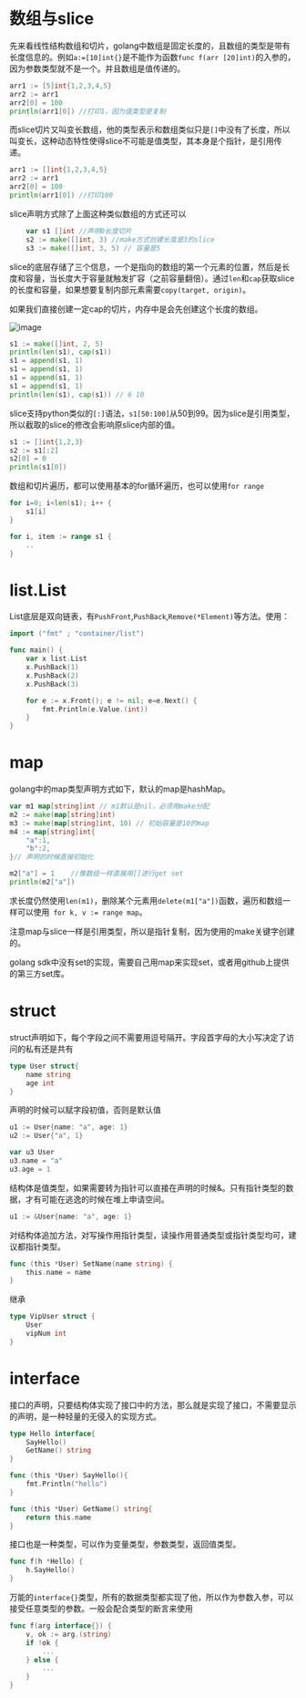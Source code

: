 # 数组与slice
先来看线性结构数组和切片，golang中数组是固定长度的，且数组的类型是带有长度信息的。例如`a:=[10]int{}`是不能作为函数`func f(arr [20]int)`的入参的，因为参数类型就不是一个。并且数组是值传递的。
```go
arr1 := [5]int{1,2,3,4,5}
arr2 := arr1
arr2[0] = 100
println(arr1[0]) //打印1，因为值类型是复制
```
而slice切片又叫变长数组，他的类型表示和数组类似只是`[]`中没有了长度，所以叫变长，这种动态特性使得slice不可能是值类型，其本身是个指针，是引用传递。
```go
arr1 := []int{1,2,3,4,5}
arr2 := arr1
arr2[0] = 100
println(arr1[0]) //打印100
```
slice声明方式除了上面这种类似数组的方式还可以
```go
    var s1 []int //声明0长度切片
    s2 := make([]int, 3) //make方式创建长度是3的slice
    s3 := make([]int, 3, 5) // 容量是5
```
slice的底层存储了三个信息，一个是指向的数组的第一个元素的位置，然后是长度和容量，当长度大于容量就触发扩容（之前容量翻倍）。通过`len`和`cap`获取slice的长度和容量，如果想要复制内部元素需要`copy(target, origin)`。

如果我们直接创建一定cap的切片，内存中是会先创建这个长度的数组。

![image](https://i.imgur.com/GTDog1T.png)

```go
s1 := make([]int, 2, 5)
println(len(s1), cap(s1))
s1 = append(s1, 1)
s1 = append(s1, 1)
s1 = append(s1, 1)
s1 = append(s1, 1)
println(len(s1), cap(s1)) // 6 10
```
slice支持python类似的`[:]`语法，`s1[50:100]`从50到99。因为slice是引用类型，所以截取的slice的修改会影响原slice内部的值。
```go
s1 := []int{1,2,3}
s2 := s1[:2]
s2[0] = 0
println(s1[0])
```
数组和切片遍历，都可以使用基本的for循环遍历，也可以使用`for range`
```go
for i=0; i<len(s1); i++ {
    s1[i]
}

for i, item := range s1 {
    ..
}
```

# list.List
List底层是双向链表，有`PushFront`,`PushBack`,`Remove(*Element)`等方法。使用：
```go
import ("fmt" ; "container/list")

func main() {
    var x list.List
    x.PushBack(1)
    x.PushBack(2)
    x.PushBack(3)

    for e := x.Front(); e != nil; e=e.Next() {
        fmt.Println(e.Value.(int))
    }
}
```
# map
golang中的map类型声明方式如下，默认的map是hashMap。
```go
var m1 map[string]int // m1默认是nil，必须用make分配
m2 := make(map[string]int)
m3 := make(map[string]int, 10) // 初始容量是10的map
m4 := map[string]int{
    "a":1,
    "b":2,
}// 声明的时候直接初始化

m2["a"] = 1    //像数组一样直接用[]进行get set
println(m2["a"])
```
求长度仍然使用`len(m1)`，删除某个元素用`delete(m1["a"])`函数，遍历和数组一样可以使用`
for k, v := range map`。

注意map与slice一样是引用类型，所以是指针复制，因为使用的make关键字创建的。

golang sdk中没有set的实现，需要自己用map来实现set，或者用github上提供的第三方set库。
# struct
struct声明如下，每个字段之间不需要用逗号隔开。字段首字母的大小写决定了访问的私有还是共有
```go
type User struct{
    name string
    age int
}
```
声明的时候可以赋字段初值，否则是默认值
```go
u1 := User{name: "a", age: 1}
u2 := User{"a", 1}

var u3 User
u3.name = "a"
u3.age = 1
```
结构体是值类型，如果需要转为指针可以直接在声明的时候&。只有指针类型的数据，才有可能在逃逸的时候在堆上申请空间。
```go
u1 := &User{name: "a", age: 1}
```

对结构体追加方法，对写操作用指针类型，读操作用普通类型或指针类型均可，建议都指针类型。
```go
func (this *User) SetName(name string) {
    this.name = name
}
```
继承
```go
type VipUser struct {
    User
    vipNum int
}
```
# interface
接口的声明，只要结构体实现了接口中的方法，那么就是实现了接口，不需要显示的声明，是一种轻量的无侵入的实现方式。
```go
type Hello interface{
    SayHello()
    GetName() string
}

func (this *User) SayHello(){
    fmt.Println("hello")
}

func (this *User) GetName() string{
    return this.name
}
```
接口也是一种类型，可以作为变量类型，参数类型，返回值类型。
```go
func f(h *Hello) {
    h.SayHello()
}
```
万能的`interface{}`类型，所有的数据类型都实现了他，所以作为参数入参，可以接受任意类型的参数。一般会配合类型的断言来使用
```go
func f(arg interface{}) {
    v, ok := arg.(string)
    if !ok {
        ...
    } else {
        ...
    }
}
```